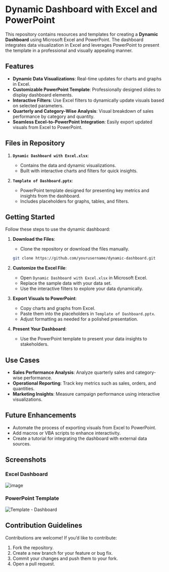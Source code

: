 # Dynamic Dashboard with Excel and PowerPoint

This repository contains resources and templates for creating a **Dynamic Dashboard** using Microsoft Excel and PowerPoint. The dashboard integrates data visualization in Excel and leverages PowerPoint to present the template in a professional and visually appealing manner.

## Features

- **Dynamic Data Visualizations**: Real-time updates for charts and graphs in Excel.
- **Customizable PowerPoint Template**: Professionally designed slides to display dashboard elements.
- **Interactive Filters**: Use Excel filters to dynamically update visuals based on selected parameters.
- **Quarterly and Category-Wise Analysis**: Visual breakdown of sales performance by category and quantity.
- **Seamless Excel-to-PowerPoint Integration**: Easily export updated visuals from Excel to PowerPoint.

## Files in Repository

1. **`Dynamic Dashboard with Excel.xlsx`**:
   - Contains the data and dynamic visualizations.
   - Built with interactive charts and filters for quick insights.

2. **`Template of Dashboard.pptx`**:
   - PowerPoint template designed for presenting key metrics and insights from the dashboard.
   - Includes placeholders for graphs, tables, and filters.

## Getting Started

Follow these steps to use the dynamic dashboard:

1. **Download the Files**:
   - Clone the repository or download the files manually.
   ```bash
   git clone https://github.com/yourusername/dynamic-dashboard.git
   ```

2. **Customize the Excel File**:
   - Open `Dynamic Dashboard with Excel.xlsx` in Microsoft Excel.
   - Replace the sample data with your data set.
   - Use the interactive filters to explore your data dynamically.

3. **Export Visuals to PowerPoint**:
   - Copy charts and graphs from Excel.
   - Paste them into the placeholders in `Template of Dashboard.pptx`.
   - Adjust formatting as needed for a polished presentation.

4. **Present Your Dashboard**:
   - Use the PowerPoint template to present your data insights to stakeholders.

## Use Cases

- **Sales Performance Analysis**: Analyze quarterly sales and category-wise performance.
- **Operational Reporting**: Track key metrics such as sales, orders, and quantities.
- **Marketing Insights**: Measure campaign performance using interactive visualizations.

## Future Enhancements

- Automate the process of exporting visuals from Excel to PowerPoint.
- Add macros or VBA scripts to enhance interactivity.
- Create a tutorial for integrating the dashboard with external data sources.

## Screenshots

### Excel Dashboard
![image](https://github.com/user-attachments/assets/f6e4450b-f4bc-4966-b57b-558c0cfdc27f)


### PowerPoint Template
![Template - Dashboard](https://github.com/user-attachments/assets/ee349ec2-a310-45c5-84ea-83a603bb25d8)


## Contribution Guidelines

Contributions are welcome! If you’d like to contribute:

1. Fork the repository.
2. Create a new branch for your feature or bug fix.
3. Commit your changes and push them to your fork.
4. Open a pull request.
